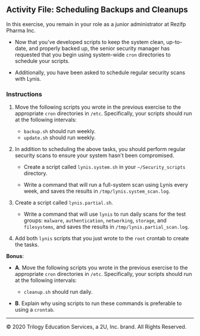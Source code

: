 ## Activity File: Scheduling Backups and Cleanups

In this exercise, you remain in your role as a junior administrator at Rezifp Pharma Inc. 

- Now that you've developed scripts to keep the system clean, up-to-date, and properly backed up, the senior security manager has requested that you begin using system-wide `cron` directories to schedule your scripts. 

- Additionally, you have been asked to schedule regular security scans with Lynis.

### Instructions

1.  Move the following scripts you wrote in the previous exercise to the appropriate `cron` directories in `/etc`. Specifically, your scripts should run at the following intervals:

    - `backup.sh` should run weekly.
    - `update.sh` should run weekly.

2. In addition to scheduling the above tasks, you should perform regular security scans to ensure your system hasn't been compromised. 

    - Create a script called `lynis.system.sh` in your `~/Security_scripts` directory. 

    - Write a command that will run a full-system scan using Lynis every week, and saves the results in `/tmp/lynis.system_scan.log`.

3. Create a script called `lynis.partial.sh`. 

    - Write a command that will use `lynis` to run daily scans for the test groups: `malware`, `authentication`, `networking`, `storage`, and `filesystems`, and saves the results in `/tmp/lynis.partial_scan.log`.

4. Add both `lynis` scripts that you just wrote to the `root` crontab to create the tasks.

**Bonus**: 
 
 - **A**.  Move the following scripts you wrote in the previous exercise to the appropriate `cron` directories in `/etc`. Specifically, your scripts should run at the following intervals:

    - `cleanup.sh` should run daily.

 - **B**. Explain why using scripts to run these commands is preferable to using a `crontab`.


---
© 2020 Trilogy Education Services, a 2U, Inc. brand. All Rights Reserved.  
